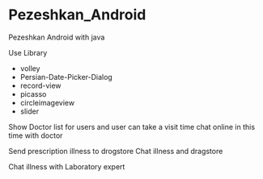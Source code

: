 # Pezeshkan_Android
Pezeshkan Android with java


Use Library

- volley
- Persian-Date-Picker-Dialog
- record-view
- picasso
- circleimageview
- slider

Show Doctor list for users and user can take a visit time
chat online in this time with doctor

Send prescription illness to drogstore
Chat illness and dragstore

Chat illness with Laboratory expert
